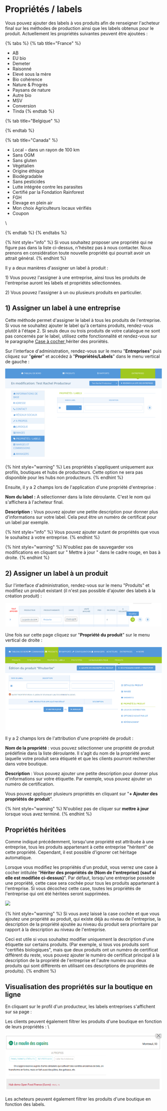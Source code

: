 # Propriétés / labels

Vous pouvez ajouter des labels à vos produits afin de renseigner l'acheteur final sur les méthodes de production ainsi que les labels obtenus pour le produit. Actuellement les propriétés suivantes peuvent être ajoutées :

{% tabs %}
{% tab title="France" %}


* AB
* EU bio
* Demeter
* Raisonné
* Elevé sous la mère
* Bio cohérence
* Nature & Progrès
* Paysans de nature
* Autre bio
* MSV
* Conversion
* Tinda
{% endtab %}

{% tab title="Belgique" %}

{% endtab %}

{% tab title="Canada" %}
* Local - dans un rayon de 100 km&#x20;
* Sans OGM&#x20;
* Sans gluten&#x20;
* Végétalien&#x20;
* Origine éthique&#x20;
* Biodégradable&#x20;
* Sans pesticides&#x20;
* Lutte intégrée contre les parasites&#x20;
* Certifié par la Fondation Rainforest&#x20;
* FGH&#x20;
* Élevage en plein air&#x20;
* Mon choix Agriculteurs locaux vérifiés&#x20;
* Coupon

\

{% endtab %}
{% endtabs %}

{% hint style="info" %}
Si vous souhaitez proposer une propriété qui ne figure pas dans la liste ci-dessus, n'hésitez pas à nous contacter. Nous prenons en considération toute nouvelle propriété qui pourrait avoir un attrait général.
{% endhint %}

Il y a deux manières d'assigner un label à produit :

1\) Vous pouvez l'assigner à une entreprise, ainsi tous les produits de l'entreprise auront les labels et propriétés sélectionnées.

2\) Vous pouvez l'assigner à un ou plusieurs produits en particulier.

## 1) Assigner un label à une entreprise

Cette méthode permet d'assigner le label à tous les produits de l'entreprise. Si vous ne souhaitez ajouter le label qu'à certains produits, rendez-vous plutôt à l'étape 2. Si seuls deux ou trois produits de votre catalogue ne sont pas concernés par le label, utilisez cette fonctionnalité et rendez-vous sur le paragraphe [Case à cocher ](broken-reference)hériter des proriétés.

Sur l'interface d'administration, rendez-vous sur le menu "**Entreprises**" puis cliquez sur "**gérer**" et accédez à "**Propriétés/Labels**" dans le menu vertical de gauche :

![](<../../.gitbook/assets/image (38).png>)

{% hint style="warning" %}
Les propriétés s'appliquent uniquement aux profils, boutiques et hubs de producteurs. Cette option ne sera pas disponible pour les hubs non producteurs.
{% endhint %}

Ensuite, il y a 2 champs lors de l'application d'une propriété d'entreprise :&#x20;

**Nom du label** **:** A sélectionner dans la liste déroulante. C'est le nom qui s'affichera à l'acheteur final.

**Description** **:** Vous pouvez ajouter une petite description pour donner plus d'informations sur votre label. Cela peut être un numéro de certificat pour un label par exemple.

{% hint style="info" %}
Vous pouvez ajouter autant de propriétés que vous le souhaitez à votre entreprise.
{% endhint %}

{% hint style="warning" %}
N'oubliez pas de sauvegarder vos modifications en cliquant sur " Mettre à jour " dans le cadre rouge, en bas à droite.
{% endhint %}

## 2) Assigner un label à un produit

Sur l'interface d'administration, rendez-vous sur le menu "Produits" et modifiez un produit existant (il n'est pas possible d'ajouter des labels à la création produit) :&#x20;

![](<../../.gitbook/assets/image (66).png>)

Une fois sur cette page cliquez sur "**Propriété du produit**" sur le menu vertical de droite :&#x20;

![](<../../.gitbook/assets/image (73).png>)

Il y a 2 champs lors de l'attribution d'une propriété de produit :

**Nom de la propriété** : vous pouvez sélectionner une propriété de produit prédéfinie dans la liste déroulante. Il s'agit du nom de la propriété avec laquelle votre produit sera étiqueté et que les clients pourront rechercher dans votre boutique.&#x20;

**Description** : Vous pouvez ajouter une petite description pour donner plus d'informations sur votre étiquette. Par exemple, vous pouvez ajouter un numéro de certification.&#x20;

Vous pouvez appliquer plusieurs propriétés en cliquant sur "**+ Ajouter des propriétés de produit**".

{% hint style="warning" %}
N'oubliez pas de cliquer sur **mettre à jour** lorsque vous avez terminé.
{% endhint %}

## Propriétés héritées

Comme indiqué précédemment, lorsqu'une propriété est attribuée à une entreprise, tous les produits appartenant à cette entreprise "héritent" de cette propriété. Cependant, il est possible d'ignorer cet héritage automatique.&#x20;

Lorsque vous modifiez les propriétés d'un produit, vous verrez une case à cocher intitulée "**Hériter des propriétés de (Nom de l'entreprise) (sauf si elle est modifiée ci-dessus)**". Par défaut, lorsqu'une entreprise possède une propriété, cette case sera cochée pour tous les produits appartenant à l'entreprise. Si vous décochez cette case, toutes les propriétés de l'entreprise qui ont été héritées seront supprimées.

![](../../.gitbook/assets/properties3.jpg)

{% hint style="warning" %}
Si vous avez laissé la case cochée et que vous ajoutez une propriété au produit, qui existe déjà au niveau de l'entreprise, la description de la propriété ajoutée au niveau du produit sera prioritaire par rapport à la description au niveau de l'entreprise.&#x20;

Ceci est utile si vous souhaitez modifier uniquement la description d'une étiquette sur certains produits. (Par exemple, si tous vos produits sont "certifiés biologiques", mais que deux produits ont un numéro de certificat différent du reste, vous pouvez ajouter le numéro de certificat principal à la description de la propriété de l'entreprise et l'autre numéro aux deux produits qui sont différents en utilisant ces descriptions de propriétés de produits).
{% endhint %}

## Visualisation des propriétés sur la boutique en ligne

En cliquant sur le profil d'un producteur, les labels entreprises s'affichent sur sa page :

Les clients peuvent également filtrer les produits d'une boutique en fonction de leurs propriétés : \


![](<../../.gitbook/assets/image (57).png>)

Les acheteurs peuvent également filtrer les produits d'une boutique en fonction des labels.
